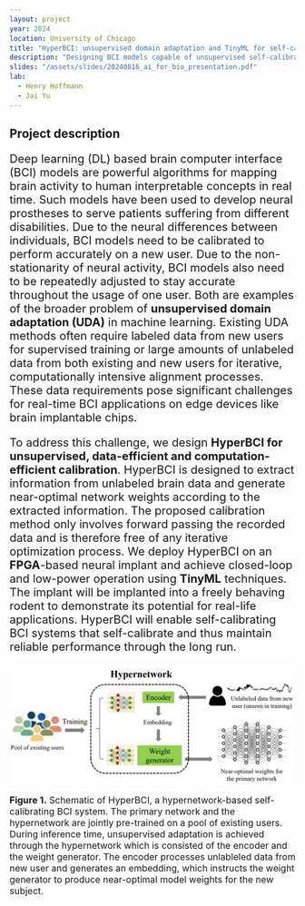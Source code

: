 ```yaml
---
layout: project
year: 2024
location: University of Chicago
title: "HyperBCI: unsupervised domain adaptation and TinyML for self-calibrating brain computer interface"
description: "Designing BCI models capable of unsupervised self-calibration and deploying the model on an FPGA-based neural implant in rodent brain."
slides: "/assets/slides/20240816_ai_for_bio_presentation.pdf"
lab: 
  - Henry Hoffmann
  - Jai Yu
---
```


## Project description
<div style="font-size: 20px;">
    <p>
    Deep learning (DL) based brain computer interface (BCI) models are powerful algorithms for mapping brain activity to human interpretable concepts in real time. Such models have been used to develop neural prostheses to serve patients suffering from different disabilities. Due to the neural differences between individuals, BCI models need to be calibrated to perform accurately on a new user. Due to the non-stationarity of neural activity, BCI models also need to be repeatedly adjusted to stay accurate throughout the usage of one user. Both are examples of the broader problem of <strong>unsupervised domain adaptation (UDA)</strong> in machine learning. Existing UDA methods often require labeled data from new users for supervised training or large amounts of unlabeled data from both existing and new users for iterative, computationally intensive alignment processes. These data requirements pose significant challenges for real-time BCI applications on edge devices like brain implantable chips.
    </p>
    <p>
    To address this challenge, we design <strong>HyperBCI for unsupervised, data-efficient and computation-efficient calibration</strong>. HyperBCI is designed to extract information from unlabeled brain data and generate near-optimal network weights according to the extracted information. The proposed calibration method only involves forward passing the recorded data and is therefore free of any iterative optimization process. We deploy HyperBCI on an <strong>FPGA</strong>-based neural implant and achieve closed-loop and low-power operation using <strong>TinyML</strong> techniques. The implant will be implanted into a freely behaving rodent to demonstrate its potential for real-life applications. HyperBCI will enable self-calibrating BCI systems that self-calibrate and thus maintain reliable performance through the long run.
    </p>
</div>

<div align="center">
    <img src="/assets/images/hyperBCI_graphical_abstract.png" alt="Example Image" width="800"/>
    <p style="text-align: left; font-size: 16px;">
        <strong>Figure 1.</strong> Schematic of HyperBCI, a hypernetwork-based self-calibrating BCI system. The primary network and the hypernetwork are jointly pre-trained on a pool of existing users. During inference time, unsupervised adaptation is achieved through the hypernetwork which is consisted of the encoder and the weight generator. The encoder processes unlableled data from new user and generates an embedding, which instructs the weight generator to produce near-optimal model weights for the new subject.
    </p>
<div>


